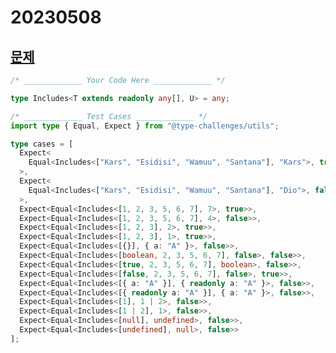 # 20230508

## [문제](https://www.typescriptlang.org/play?ssl=44&ssc=1&pln=19&pc=1#code/PQKgUABBAcCc0QLQQJIDsDGAbArgEwFMBnSJRci0gIwE8I0cssIAKAAQGsa0CAzHDgEoIAYgIBDInRHiATrPE0wpEaogBFHMQAuASwD2aZVBQBbAA5YCpgmm0RtACwIQAUuIBu4gMoZZu83sAAwBBeUUAOl1MXEIiIIh+TD1DCGiHZwcacxcpIm1rCIgQrJyHcQ5iDJdtAHd9CDkAcxwbOyIigBVM-Rxtcz6IIkderDwIKhdxCf19K3E0CCDtWS0E-Vkl3nEsIgIgiOMIADENiAIAD3ELKwAuI6DH7RIobWyXXSIABV0mOQBZWwQAC8qBi+GIAB4ANoAcgA0nIiLCADQQWEAUSIujwn10qPRAHVrjgcATYd4FtoFuJYQBdNGwgAiBlhAD4IMBgOcLjkMAVxtoGpMtjs9kFSI8JaQOQA1XQEWoQVIAcV02gAEjgqLcII5tP0iLcuc8MI4IgArDobJrAODQMAgYDKUAQAD6Hs9Xs9EAAmr1NgBhfSECAagiyFze6MeiBO5RvMrobAQoiQzo8gpoPBECCR8R4QxYOgLGjQhkQACqHNBpZdIHdMe9EE6OgggckVSbzfjugsG3siZcAG8IBiAI44HZojG8gj8iAAX0Ssn0pnRbCHiDNOysaCaxGAfV+yIT7wgGE7udB0NIs752khE6nWEhydiULhiNkyMZWJxeLksSpikuSlJ2DS9KMt+yJsmiKxaGycF3nO-JPpOOxvuCcQwgiSLkv+uLYkBJJkoy4HUmgtIVsyrJwYkYoEEhKIoQ+6EvlhKY4dCACMaIAExogAzGiACsaIAGxogA7BW0n0QhTHIVA97zo+z6Ye+qYwnxECCRAIkQOJEBSRAslogALPR2y7EpLEqah6kYa+Wncbp+lCRW-EKasdmsWp7Gadhn7ucJFY8T5iHKWOjmBS5wVptCw6LhWo7iLqsIhLCS7WYxzH+WhGnxVxn5ULM8xoAJwliZJMkVjZey5bZ+UOWxRWcR+iWKVVBk1SZdVomVcwSGgTWNdFqmFc5HXadCDUED1hnGaZ5kMc18G+S1MVtdNrmfmlGVZUuqV5hIhZoMWjSHdli5jX5rUBe1e2JaO+bnZd6XokdKVogdX03XdW2TU5HHPTp4UQAAPnpgMTbFT0JTpUN6eFsP2dtj27Yj0IMEwFY4NmfDRAQeBowVINBSViUE4QvDE3gFa41gZN0vWjbdrGxw4LITgRhA3gFOYuYcz68agDK-OOHILg0AGQxzMehhGnqBpC8awCmuaVoRDadrwMACxELUEYS-Kiry7gKRoMr+qGurmuWtasi2vawBEArVsvBAHL-BsLiBlLTC2AeNuq0aJpEGajs687jrOkAA)

```ts
/* _____________ Your Code Here _____________ */

type Includes<T extends readonly any[], U> = any;

/* _____________ Test Cases _____________ */
import type { Equal, Expect } from "@type-challenges/utils";

type cases = [
  Expect<
    Equal<Includes<["Kars", "Esidisi", "Wamuu", "Santana"], "Kars">, true>
  >,
  Expect<
    Equal<Includes<["Kars", "Esidisi", "Wamuu", "Santana"], "Dio">, false>
  >,
  Expect<Equal<Includes<[1, 2, 3, 5, 6, 7], 7>, true>>,
  Expect<Equal<Includes<[1, 2, 3, 5, 6, 7], 4>, false>>,
  Expect<Equal<Includes<[1, 2, 3], 2>, true>>,
  Expect<Equal<Includes<[1, 2, 3], 1>, true>>,
  Expect<Equal<Includes<[{}], { a: "A" }>, false>>,
  Expect<Equal<Includes<[boolean, 2, 3, 5, 6, 7], false>, false>>,
  Expect<Equal<Includes<[true, 2, 3, 5, 6, 7], boolean>, false>>,
  Expect<Equal<Includes<[false, 2, 3, 5, 6, 7], false>, true>>,
  Expect<Equal<Includes<[{ a: "A" }], { readonly a: "A" }>, false>>,
  Expect<Equal<Includes<[{ readonly a: "A" }], { a: "A" }>, false>>,
  Expect<Equal<Includes<[1], 1 | 2>, false>>,
  Expect<Equal<Includes<[1 | 2], 1>, false>>,
  Expect<Equal<Includes<[null], undefined>, false>>,
  Expect<Equal<Includes<[undefined], null>, false>>
];
```

